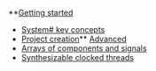**[Getting started](Index.md)
  * [System# key concepts](KeyConcepts.md)
  * [Project creation](CreateNewSystemSharpProject.md)** [Advanced](.md)
  * [Arrays of components and signals](ComponentsAndSignalArrays.md)
  * [Synthesizable clocked threads](SynthesizableClockedThreads.md)
